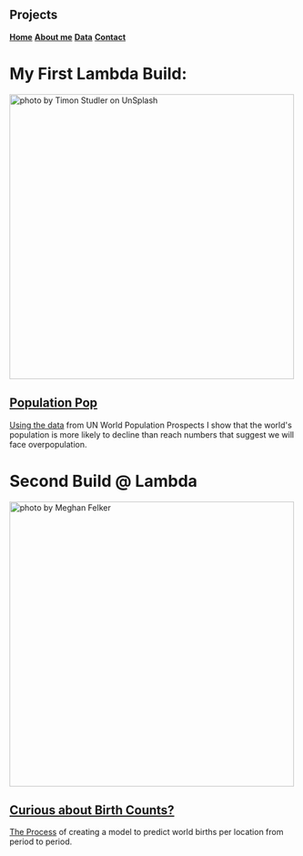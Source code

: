 ## **Projects**
**[Home](index.md)**
**[About me](about.md)**
**[Data](datasets.md)**
**[Contact](creator.md)**

# My First Lambda Build: 
<img src="https://miro.medium.com/max/1400/0*qgj5caE3tiN94UjJ" alt="photo by Timon Studler on UnSplash" width="500"/>

## [Population Pop](https://medium.com/@martinvanpetersburg/population-pop-2c30fccfbc7)

[Using the data](https://github.com/Gr8eye/Total_Pop_Fert_Data/blob/master/Birth_DataWhiteboard.ipynb) from UN World Population Prospects I show that the world's population is more likely to decline than reach numbers that suggest we will face overpopulation.

# Second Build @ Lambda 
<img src="https://miro.medium.com/max/1000/1*0gRBawUBJgWxyZgO2ZkDNg.png" alt="photo by Meghan Felker" width="500"/>

## [Curious about Birth Counts?](https://medium.com/@martinvanpetersburg/curious-about-birth-counts-796701ccf48a)

[The Process](https://github.com/Gr8eye/Total_Pop_Fert_Data/blob/master/Meghan_Felker_Build2_Notebook.ipynb) of creating a model to predict world births per location from period to period. 
